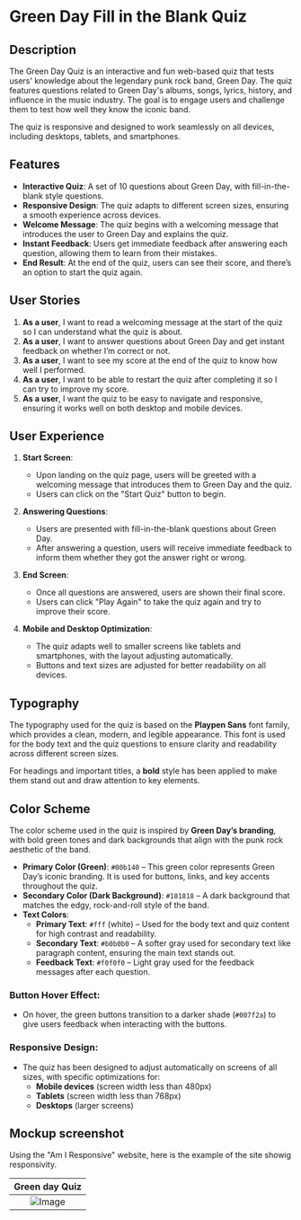 # Green Day Fill in the Blank Quiz

## Description

The Green Day Quiz is an interactive and fun web-based quiz that tests users' knowledge about the legendary punk rock band, 
Green Day. The quiz features questions related to Green Day's albums, songs, lyrics, history, and influence in the music industry. 
The goal is to engage users and challenge them to test how well they know the iconic band. 

The quiz is responsive and designed to work seamlessly on all devices, including desktops, tablets, and smartphones.

## Features

- **Interactive Quiz**: A set of 10 questions about Green Day, with fill-in-the-blank style questions.
- **Responsive Design**: The quiz adapts to different screen sizes, ensuring a smooth experience across devices.
- **Welcome Message**: The quiz begins with a welcoming message that introduces the user to Green Day and explains the quiz.
- **Instant Feedback**: Users get immediate feedback after answering each question, allowing them to learn from their mistakes.
- **End Result**: At the end of the quiz, users can see their score, and there’s an option to start the quiz again.

## User Stories

1. **As a user**, I want to read a welcoming message at the start of the quiz so I can understand what the quiz is about.
2. **As a user**, I want to answer questions about Green Day and get instant feedback on whether I’m correct or not.
3. **As a user**, I want to see my score at the end of the quiz to know how well I performed.
4. **As a user**, I want to be able to restart the quiz after completing it so I can try to improve my score.
5. **As a user**, I want the quiz to be easy to navigate and responsive, ensuring it works well on both desktop and mobile devices.

## User Experience

1. **Start Screen**:
   - Upon landing on the quiz page, users will be greeted with a welcoming message that introduces them to Green Day and the quiz.
   - Users can click on the "Start Quiz" button to begin.

2. **Answering Questions**:
   - Users are presented with fill-in-the-blank questions about Green Day.
   - After answering a question, users will receive immediate feedback to inform them whether they got the answer right or wrong.

3. **End Screen**:
   - Once all questions are answered, users are shown their final score.
   - Users can click "Play Again" to take the quiz again and try to improve their score.

4. **Mobile and Desktop Optimization**:
   - The quiz adapts well to smaller screens like tablets and smartphones, with the layout adjusting automatically.
   - Buttons and text sizes are adjusted for better readability on all devices.

## Typography

The typography used for the quiz is based on the **Playpen Sans** font family, which provides a clean, modern, 
and legible appearance. This font is used for the body text and the quiz questions to ensure clarity and readability across different screen sizes. 

For headings and important titles, a **bold** style has been applied to make them stand out and draw attention to key elements.

## Color Scheme

The color scheme used in the quiz is inspired by **Green Day’s branding**, with bold green tones and dark backgrounds that align with the punk rock aesthetic of the band.

- **Primary Color (Green)**: `#00b140` – This green color represents Green Day’s iconic branding. It is used for buttons, links, and key accents throughout the quiz.
- **Secondary Color (Dark Background)**: `#181818` – A dark background that matches the edgy, rock-and-roll style of the band.
- **Text Colors**:
  - **Primary Text**: `#fff` (white) – Used for the body text and quiz content for high contrast and readability.
  - **Secondary Text**: `#b0b0b0` – A softer gray used for secondary text like paragraph content, ensuring the main text stands out.
  - **Feedback Text**: `#f0f0f0` – Light gray used for the feedback messages after each question.

### Button Hover Effect:
- On hover, the green buttons transition to a darker shade (`#007f2a`) to give users feedback when interacting with the buttons.

### Responsive Design:
- The quiz has been designed to adjust automatically on screens of all sizes, with specific optimizations for:
  - **Mobile devices** (screen width less than 480px)
  - **Tablets** (screen width less than 768px)
  - **Desktops** (larger screens)

## Mockup screenshot

Using the "Am I Responsive" website, here is the example of the site showig responsivity.

| Green day Quiz |
| :---: | 
| ![Image](https://github.com/user-attachments/assets/d8cb513f-35f1-48c5-86f4-be0568347fb9) | 
